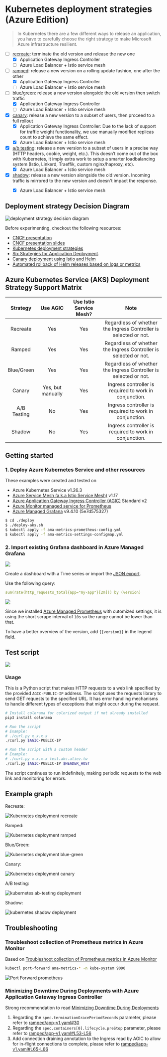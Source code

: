 # Kubernetes deployment strategies (Azure Edition)

> In Kubernetes there are a few different ways to release an application, you have
to carefully choose the right strategy to make Microsoft Azure infrastructure resilient.

- [ ] [recreate](recreate/): terminate the old version and release the new one
  - [x] Application Gateway Ingress Controller
  - [ ] Azure Load Balancer + Istio service mesh
- [ ] [ramped](ramped/): release a new version on a rolling update fashion, one
  after the other
  - [x] Application Gateway Ingress Controller
  - [ ] Azure Load Balancer + Istio service mesh
- [ ] [blue/green](blue-green/): release a new version alongside the old version
  then switch traffic
  - [x] Application Gateway Ingress Controller
  - [ ] Azure Load Balancer + Istio service mesh
- [x] [canary](canary/): release a new version to a subset of users, then proceed
  to a full rollout
  - [x] Application Gateway Ingress Controller: Due to the lack of support for traffic weight functionality, we use manually modified replicas count to achieve the same effect.
  - [x] Azure Load Balancer + Istio service mesh
- [x] [a/b testing](ab-testing/): release a new version to a subset of users in a precise way (HTTP headers, cookie, weight, etc.). This doesn’t come out of the box with Kubernetes, it imply extra work to setup a smarter loadbalancing system (Istio, Linkerd, Traeffik, custom nginx/haproxy, etc).
  - [x] Azure Load Balancer + Istio service mesh
- [x] [shadow](shadow/): release a new version alongside the old version. Incoming
  traffic is mirrored to the new version and doesn't impact the
  response.
  - [x] Azure Load Balancer + Istio service mesh


## Deployment strategy Decision Diagram

![deployment strategy decision diagram](decision-diagram.png)

Before experimenting, checkout the following resources:

- [CNCF presentation](https://www.youtube.com/watch?v=1oPhfKye5Pg)
- [CNCF presentation slides](https://www.slideshare.net/EtienneTremel/kubernetes-deployment-strategies-cncf-webinar)
- [Kubernetes deployment strategies](https://container-solutions.com/kubernetes-deployment-strategies/)
- [Six Strategies for Application Deployment](https://thenewstack.io/deployment-strategies/).
- [Canary deployment using Istio and Helm](https://github.com/etiennetremel/istio-cross-namespace-canary-release-demo)
- [Automated rollback of Helm releases based on logs or metrics](https://container-solutions.com/automated-rollback-helm-releases-based-logs-metrics/)

## Azure Kubernetes Service (AKS) Deployment Strategy Support Matrix

|   Strategy  |      Use AGIC     | Use Istio Service Mesh? |                               Note                               |
|:-----------:|:-----------------:|:-----------------------:|:----------------------------------------------------------------:|
| Recreate    |        Yes        |           Yes           | Regardless of whether the Ingress Controller is selected or not. |
| Ramped      |        Yes        |           Yes           | Regardless of whether the Ingress Controller is selected or not. |
| Blue/Green  |        Yes        |           Yes           | Regardless of whether the Ingress Controller is selected or not. |
| Canary      | Yes, but manually |           Yes           | Ingress controller is required to work in conjunction.           |
| A/B Testing |         No        |           Yes           | Ingress controller is required to work in conjunction.           |
| Shadow      |         No        |           Yes           | Ingress controller is required to work in conjunction.           |

## Getting started

### 1. Deploy Azure Kubernetes Service and other resources

These examples were created and tested on

- Azure Kubernetes Service v1.26.3
- [Azure Service Mesh (a.k.a Istio Service Mesh)][2] v1.17
- [Azure Application Gateway Ingress Controller (AGIC)][3] Standard v2
- [Azure Monitor managed service for Prometheus][1]
- [Azure Managed Grafana][4] v9.4.10 (5e7d575327)

```bash
$ cd ./deploy
$ ./deploy-aks.sh
$ kubectl apply -f ama-metrics-prometheus-config.yml
$ kubectl apply -f ama-metrics-settings-configmap.yml
```

### 2. Import existing Grafana dashboard in Azure Managed Grafana

![](./images/azure-managed-grafana.png)

Create a dashboard with a Time series or import the [JSON export](grafana-dashboard.json).

Use the following query:

```yaml
sum(rate(http_requests_total{app="my-app"}[2m])) by (version)
```

![](./images/prometheus-query.png)

Since we installed [Azure Managed Prometheus][1] with cutomized settings, it is using the short scrape
interval of `10s` so the range cannot be lower than that.

To have a better overview of the version, add `{{version}}` in the legend field.

## Test script

![](./images/test-script.gif)

### Usage

This is a Python script that makes HTTP requests to a web link specified by the provided `AGIC-PUBLIC-IP` address. The script uses the requests library to send GET requests to the specified URL. It has error handling mechanisms to handle different types of exceptions that might occur during the request.

```bash
# Install colorama for colorized output if not already installed
pip3 install colorama

# Run the script
# Example:
# ./curl.py x.x.x.x
./curl.py $AGIC-PUBLIC-IP

# Run the script with a custom header
# Example:
# ./curl.py x.x.x.x test.aks.aliez.tw
./curl.py $AGIC-PUBLIC-IP $HEADER_HOST
```

The script continues to run indefinitely, making periodic requests to the web link and monitoring for errors.

## Example graph

Recreate:

![Kubernetes deployment recreate](recreate/grafana-recreate.png)

Ramped:

![Kubernetes deployment ramped](ramped/grafana-ramped.png)

Blue/Green:

![Kubernetes deployment blue-green](blue-green/grafana-blue-green.png)

Canary:

![Kubernetes deployment canary](canary/grafana-canary.png)

A/B testing:

![kubernetes ab-testing deployment](ab-testing/grafana-ab-testing.png)

Shadow:

![kubernetes shadow deployment](shadow/grafana-shadow.png)


## Troubleshooting

### Troubleshoot collection of Prometheus metrics in Azure Monitor

Based on [Troubleshoot collection of Prometheus metrics in Azure Monitor](https://learn.microsoft.com/en-us/azure/azure-monitor/essentials/prometheus-metrics-troubleshoot)

```bash
kubectl port-forward ama-metrics-* -n kube-system 9090
```

![Port Forward prometheus](./images/port-forward-prometheus.png)


### Minimizing Downtime During Deployments with Azure Application Gateway Ingress Controller

Strong recommendation to read [Minimizing Downtime During Deployments](https://azure.github.io/application-gateway-kubernetes-ingress/how-tos/minimize-downtime-during-deployments/)

1. Regarding the `spec.terminationGracePeriodSeconds` parameter, please refer to [ramped/app-v1.yaml#30][5]
2. Regarding the `spec.containers[0].lifecycle.preStop` parameter, please refer to [ramped/app-v1.yaml#L53-L56][6]
3. Add connection draining annotation to the Ingress read by AGIC to allow for in-flight connections to complete, please refer to [ramped/app-v1.yaml#L65-L66][7]

[1]: https://learn.microsoft.com/en-Us/azure/azure-monitor/essentials/prometheus-metrics-overview
[2]: https://learn.microsoft.com/en-us/azure/aks/istio-about
[3]: https://learn.microsoft.com/en-us/azure/application-gateway/ingress-controller-overview
[4]: https://learn.microsoft.com/en-us/azure/managed-grafana/
[5]: https://github.com/pichuang/k8s-deployment-strategies-azure-edition/blob/master/ramped/app-v1.yaml#L30
[6]: https://github.com/pichuang/k8s-deployment-strategies-azure-edition/blob/master/ramped/app-v1.yaml#L53-L56
[7]: https://github.com/pichuang/k8s-deployment-strategies-azure-edition/blob/master/ramped/app-v1.yaml#L65-L66
